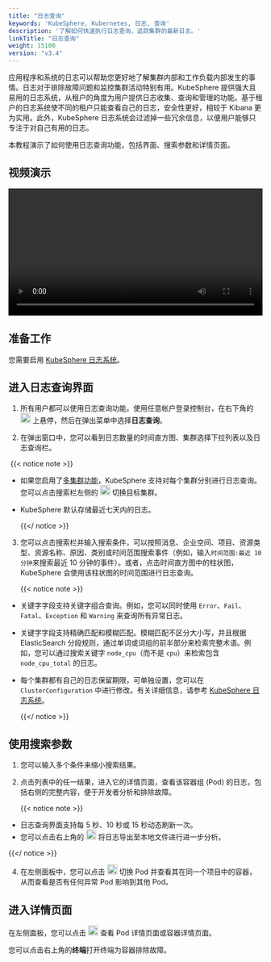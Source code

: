 ```yaml
---
title: "日志查询"
keywords: 'KubeSphere, Kubernetes, 日志, 查询'
description: '了解如何快速执行日志查询，追踪集群的最新日志。'
linkTitle: "日志查询"
weight: 15100
version: "v3.4"
---
```


应用程序和系统的日志可以帮助您更好地了解集群内部和工作负载内部发生的事情。日志对于排除故障问题和监控集群活动特别有用。KubeSphere 提供强大且易用的日志系统，从租户的角度为用户提供日志收集、查询和管理的功能。基于租户的日志系统使不同的租户只能查看自己的日志，安全性更好，相较于 Kibana 更为实用。此外，KubeSphere 日志系统会过滤掉一些冗余信息，以便用户能够只专注于对自己有用的日志。

本教程演示了如何使用日志查询功能，包括界面、搜索参数和详情页面。

## 视频演示

<video controls="controls" style="width: 100% !important; height: auto !important;">
  <source type="video/mp4" src="https://kubesphere-community.pek3b.qingstor.com/videos/KubeSphere-v3.1.x-tutorial-videos/zh/KS311_200P010C202109_%E6%97%A5%E5%BF%97%E4%B8%8E%E4%BA%8B%E4%BB%B6%E6%9F%A5%E8%AF%A2.mp4">
</video>

## 准备工作

您需要启用 [KubeSphere 日志系统](../../pluggable-components/logging/)。

## 进入日志查询界面

1. 所有用户都可以使用日志查询功能。使用任意帐户登录控制台，在右下角的 <img src="/images/docs/v3.x/zh-cn/toolbox/log-query/toolbox.png" width='20' alt="icon" /> 上悬停，然后在弹出菜单中选择**日志查询**。

2. 在弹出窗口中，您可以看到日志数量的时间直方图、集群选择下拉列表以及日志查询栏。


​      {{< notice note >}}

- 如果您启用了[多集群功能](../../multicluster-management/)，KubeSphere 支持对每个集群分别进行日志查询。您可以点击搜索栏左侧的 <img src="/images/docs/v3.x/zh-cn/toolbox/log-query/drop-down-list.png" width='20' alt="icon" /> 切换目标集群。

- KubeSphere 默认存储最近七天内的日志。

  {{</ notice >}}

3. 您可以点击搜索栏并输入搜索条件，可以按照消息、企业空间、项目、资源类型、资源名称、原因、类别或时间范围搜索事件（例如，输入`时间范围:最近 10 分钟`来搜索最近 10 分钟的事件）。或者，点击时间直方图中的柱状图，KubeSphere 会使用该柱状图的时间范围进行日志查询。

    {{< notice note >}}

- 关键字字段支持关键字组合查询。例如，您可以同时使用 `Error`、`Fail`、`Fatal`、`Exception` 和 `Warning` 来查询所有异常日志。
- 关键字字段支持精确匹配和模糊匹配。模糊匹配不区分大小写，并且根据 ElasticSearch 分段规则，通过单词或词组的前半部分来检索完整术语。例如，您可以通过搜索关键字 `node_cpu`（而不是 `cpu`）来检索包含 `node_cpu_total` 的日志。

- 每个集群都有自己的日志保留期限，可单独设置，您可以在 `ClusterConfiguration` 中进行修改。有关详细信息，请参考 [KubeSphere 日志系统](../../pluggable-components/logging/)。

    {{</ notice >}}

## 使用搜索参数

1. 您可以输入多个条件来缩小搜索结果。

2. 点击列表中的任一结果，进入它的详情页面，查看该容器组 (Pod) 的日志，包括右侧的完整内容，便于开发者分析和排除故障。

    {{< notice note >}}

- 日志查询界面支持每 5 秒、10 秒或 15 秒动态刷新一次。
- 您可以点击右上角的 <img src="/images/docs/v3.x/zh-cn/toolbox/log-query/export-logs.png" width='20' alt="icon" /> 将日志导出至本地文件进行进一步分析。

{{</ notice >}}

4. 在左侧面板中，您可以点击 <img src="/images/docs/v3.x/zh-cn/toolbox/log-query/drop-down-list.png" width='20' alt="icon" /> 切换 Pod 并查看其在同一个项目中的容器，从而查看是否有任何异常 Pod 影响到其他 Pod。


## 进入详情页面

在左侧面板，您可以点击 <img src="/images/docs/v3.x/zh-cn/toolbox/log-query/view-detail-page.png" width='20' alt="icon" /> 查看 Pod 详情页面或容器详情页面。

您可以点击右上角的**终端**打开终端为容器排除故障。

